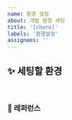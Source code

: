 ```yaml
---
name: 환경 설정
about: 개발 환경 세팅
title: '[chore]'
labels: '환경설정'
assignees: ''
---
```


## ✨ 세팅할 환경

<br>

### 📕 레퍼런스

